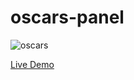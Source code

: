 # oscars-panel

![oscars](https://github.com/damahael/oscars-panel/assets/114445606/2c83b9f8-fffe-451a-bf6c-3c0daefc5bd2)

[Live Demo](https://damahael.github.io/oscars-panel/)
